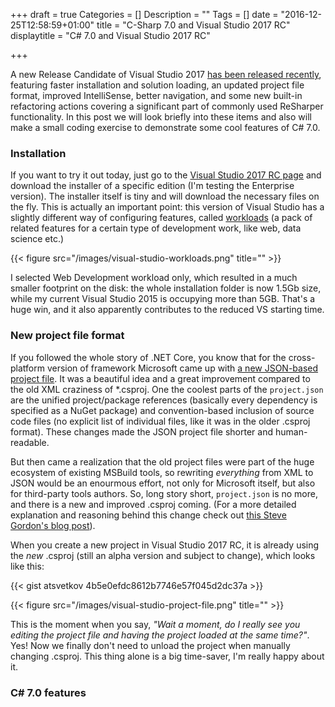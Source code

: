 +++
draft = true
Categories = []
Description = ""
Tags = []
date = "2016-12-25T12:58:59+01:00"
title = "C-Sharp 7.0 and Visual Studio 2017 RC"
displaytitle = "C# 7.0 and Visual Studio 2017 RC"

+++

A new Release Candidate of Visual Studio 2017 [has been released recently](https://www.visualstudio.com/en-us/news/releasenotes/vs2017-relnotes), featuring faster installation and solution loading, an updated project file format, improved IntelliSense, better navigation, and some new built-in refactoring actions covering a significant part of commonly used ReSharper functionality. In this post we will look briefly into these items and also will make a small coding exercise to demonstrate some cool features of C# 7.0.

### Installation

If you want to try it out today, just go to the [Visual Studio 2017 RC page](https://www.visualstudio.com/vs/visual-studio-2017-rc/) and download the installer of a specific edition (I'm testing the Enterprise version). The installer itself is tiny and will download the necessary files on the fly. This is actually an important point: this version of Visual Studio has a slightly different way of configuring features, called [workloads](https://docs.microsoft.com/en-us/visualstudio/install/install-visual-studio#install-workloads) (a pack of related features for a certain type of development work, like web, data science etc.)

{{< figure src="/images/visual-studio-workloads.png" title="" >}}

I selected Web Development workload only, which resulted in a much smaller footprint on the disk: the whole installation folder is now 1.5Gb size, while my current Visual Studio 2015 is occupying more than 5GB. That's a huge win, and it also apparently contributes to the reduced VS starting time.

### New project file format

If you followed the whole story of .NET Core, you know that for the cross-platform version of framework Microsoft came up with [a new JSON-based project file](https://docs.microsoft.com/en-us/dotnet/articles/core/tools/project-json). It was a beautiful idea and a great improvement compared to the old XML craziness of *.csproj. One the coolest parts of the `project.json` are the unified project/package references (basically every dependency is specified as a NuGet package) and convention-based inclusion of source code files (no explicit list of individual files, like it was in the older .csproj format). These changes made the JSON project file shorter and human-readable.

But then came a realization that the old project files were part of the huge ecosystem of existing MSBuild tools, so rewriting *everything* from XML to JSON would be an enourmous effort, not only for Microsoft itself, but also for third-party tools authors. So, long story short, `project.json` is no more, and there is a new and improved .csproj coming. (For a more detailed explanation and reasoning behind this change check out [this Steve Gordon's blog post](https://www.stevejgordon.co.uk/project-json-replaced-by-csproj)).

When you create a new project in Visual Studio 2017 RC, it is already using the *new* .csproj (still an alpha version and subject to change), which looks like this:

{{< gist atsvetkov 4b5e0efdc8612b7746e57f045d2dc37a >}}

{{< figure src="/images/visual-studio-project-file.png" title="" >}}

This is the moment when you say, *"Wait a moment, do I really see you editing the project file and having the project loaded at the same time?"*. Yes! Now we finally don't need to unload the project when manually changing .csproj. This thing alone is a big time-saver, I'm really happy about it.

### C# 7.0 features

